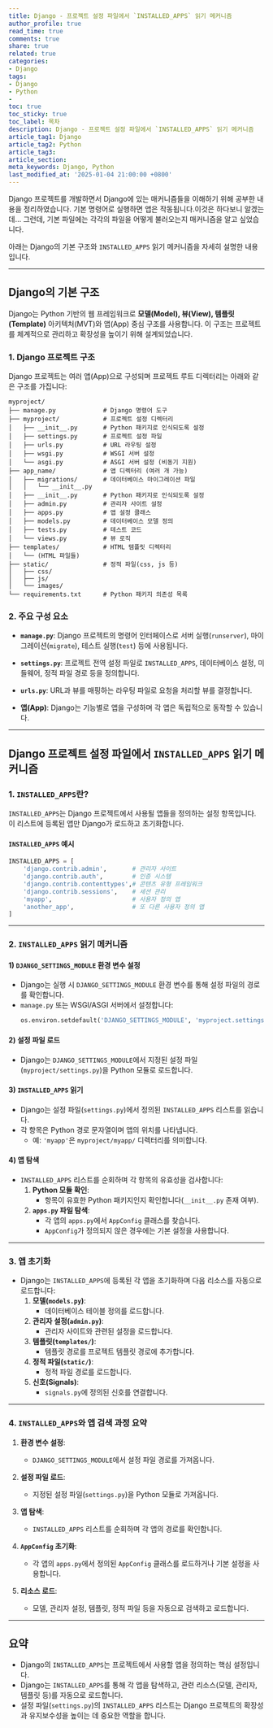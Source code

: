 ```yaml
---
title: Django - 프로젝트 설정 파일에서 `INSTALLED_APPS` 읽기 메커니즘
author_profile: true
read_time: true
comments: true
share: true
related: true
categories:
- Django
tags:
- Django
- Python
- 
toc: true
toc_sticky: true
toc_label: 목차
description: Django - 프로젝트 설정 파일에서 `INSTALLED_APPS` 읽기 메커니즘
article_tag1: Django
article_tag2: Python
article_tag3: 
article_section: 
meta_keywords: Django, Python
last_modified_at: '2025-01-04 21:00:00 +0800'
---
```


Django 프로젝트를 개발하면서 Django에 있는 매커니즘들을 이해하기 위해 공부한 내용을 정리하였습니다. 기본 명령어로 실행하면 앱은 작동됩니다.이것은 하다보니 알겠는데... 그런데, 기본 파일에는 각각의 파일을 어떻게 불러오는지 매커니즘을 알고 싶었습니다.

아래는 Django의 기본 구조와 `INSTALLED_APPS` 읽기 메커니즘을 자세히 설명한 내용입니다. 

---

## **Django의 기본 구조**

Django는 Python 기반의 웹 프레임워크로 **모델(Model), 뷰(View), 템플릿(Template)** 아키텍처(MVT)와 앱(App) 중심 구조를 사용합니다. 이 구조는 프로젝트를 체계적으로 관리하고 확장성을 높이기 위해 설계되었습니다.

### **1. Django 프로젝트 구조**
Django 프로젝트는 여러 앱(App)으로 구성되며 프로젝트 루트 디렉터리는 아래와 같은 구조를 가집니다:

```plaintext
myproject/
├── manage.py             # Django 명령어 도구
├── myproject/            # 프로젝트 설정 디렉터리
│   ├── __init__.py       # Python 패키지로 인식되도록 설정
│   ├── settings.py       # 프로젝트 설정 파일
│   ├── urls.py           # URL 라우팅 설정
│   ├── wsgi.py           # WSGI 서버 설정
│   └── asgi.py           # ASGI 서버 설정 (비동기 지원)
├── app_name/             # 앱 디렉터리 (여러 개 가능)
│   ├── migrations/       # 데이터베이스 마이그레이션 파일
│   │   └── __init__.py
│   ├── __init__.py       # Python 패키지로 인식되도록 설정
│   ├── admin.py          # 관리자 사이트 설정
│   ├── apps.py           # 앱 설정 클래스
│   ├── models.py         # 데이터베이스 모델 정의
│   ├── tests.py          # 테스트 코드
│   └── views.py          # 뷰 로직
├── templates/            # HTML 템플릿 디렉터리
│   └── (HTML 파일들)
├── static/               # 정적 파일(css, js 등)
│   ├── css/
│   ├── js/
│   └── images/
└── requirements.txt      # Python 패키지 의존성 목록
```

### **2. 주요 구성 요소**
- **`manage.py`**:
  Django 프로젝트의 명령어 인터페이스로 서버 실행(`runserver`), 마이그레이션(`migrate`), 테스트 실행(`test`) 등에 사용됩니다.

- **`settings.py`**:
  프로젝트 전역 설정 파일로 `INSTALLED_APPS`, 데이터베이스 설정, 미들웨어, 정적 파일 경로 등을 정의합니다.

- **`urls.py`**:
  URL과 뷰를 매핑하는 라우팅 파일로 요청을 처리할 뷰를 결정합니다.

- **앱(App)**:
  Django는 기능별로 앱을 구성하며 각 앱은 독립적으로 동작할 수 있습니다.

---

## **Django 프로젝트 설정 파일에서 `INSTALLED_APPS` 읽기 메커니즘**

### **1. `INSTALLED_APPS`란?**
`INSTALLED_APPS`는 Django 프로젝트에서 사용될 앱들을 정의하는 설정 항목입니다. 이 리스트에 등록된 앱만 Django가 로드하고 초기화합니다.

#### **`INSTALLED_APPS` 예시**
```python
INSTALLED_APPS = [
    'django.contrib.admin',       # 관리자 사이트
    'django.contrib.auth',        # 인증 시스템
    'django.contrib.contenttypes',# 콘텐츠 유형 프레임워크
    'django.contrib.sessions',    # 세션 관리
    'myapp',                      # 사용자 정의 앱
    'another_app',                # 또 다른 사용자 정의 앱
]
```

---

### **2. `INSTALLED_APPS` 읽기 메커니즘**

#### **1) `DJANGO_SETTINGS_MODULE` 환경 변수 설정**
- Django는 실행 시 `DJANGO_SETTINGS_MODULE` 환경 변수를 통해 설정 파일의 경로를 확인합니다.
- `manage.py` 또는 WSGI/ASGI 서버에서 설정합니다:
  ```python
  os.environ.setdefault('DJANGO_SETTINGS_MODULE', 'myproject.settings')
  ```

#### **2) 설정 파일 로드**
- Django는 `DJANGO_SETTINGS_MODULE`에서 지정된 설정 파일(`myproject/settings.py`)을 Python 모듈로 로드합니다.

#### **3) `INSTALLED_APPS` 읽기**
- Django는 설정 파일(`settings.py`)에서 정의된 `INSTALLED_APPS` 리스트를 읽습니다.
- 각 항목은 Python 경로 문자열이며 앱의 위치를 나타냅니다.
  - 예: `'myapp'`은 `myproject/myapp/` 디렉터리를 의미합니다.

#### **4) 앱 탐색**
- `INSTALLED_APPS` 리스트를 순회하며 각 항목의 유효성을 검사합니다:
  1. **Python 모듈 확인**:
     - 항목이 유효한 Python 패키지인지 확인합니다(`__init__.py` 존재 여부).
  2. **`apps.py` 파일 탐색**:
     - 각 앱의 `apps.py`에서 `AppConfig` 클래스를 찾습니다.
     - `AppConfig`가 정의되지 않은 경우에는 기본 설정을 사용합니다.

---

### **3. 앱 초기화**
- Django는 `INSTALLED_APPS`에 등록된 각 앱을 초기화하며 다음 리소스를 자동으로 로드합니다:
  1. **모델(`models.py`)**:
     - 데이터베이스 테이블 정의를 로드합니다.
  2. **관리자 설정(`admin.py`)**:
     - 관리자 사이트와 관련된 설정을 로드합니다.
  3. **템플릿(`templates/`)**:
     - 템플릿 경로를 프로젝트 템플릿 경로에 추가합니다.
  4. **정적 파일(`static/`)**:
     - 정적 파일 경로를 로드합니다.
  5. **신호(Signals)**:
     - `signals.py`에 정의된 신호를 연결합니다.

---

### **4. `INSTALLED_APPS`와 앱 검색 과정 요약**

1. **환경 변수 설정**:
   - `DJANGO_SETTINGS_MODULE`에서 설정 파일 경로를 가져옵니다.

2. **설정 파일 로드**:
   - 지정된 설정 파일(`settings.py`)을 Python 모듈로 가져옵니다.

3. **앱 탐색**:
   - `INSTALLED_APPS` 리스트를 순회하며 각 앱의 경로를 확인합니다.

4. **`AppConfig` 초기화**:
   - 각 앱의 `apps.py`에서 정의된 `AppConfig` 클래스를 로드하거나 기본 설정을 사용합니다.

5. **리소스 로드**:
   - 모델, 관리자 설정, 템플릿, 정적 파일 등을 자동으로 검색하고 로드합니다.

---

## **요약**
- Django의 `INSTALLED_APPS`는 프로젝트에서 사용할 앱을 정의하는 핵심 설정입니다.
- Django는 `INSTALLED_APPS`를 통해 각 앱을 탐색하고, 관련 리소스(모델, 관리자, 템플릿 등)를 자동으로 로드합니다.
- 설정 파일(`settings.py`)의 `INSTALLED_APPS` 리스트는 Django 프로젝트의 확장성과 유지보수성을 높이는 데 중요한 역할을 합니다.

